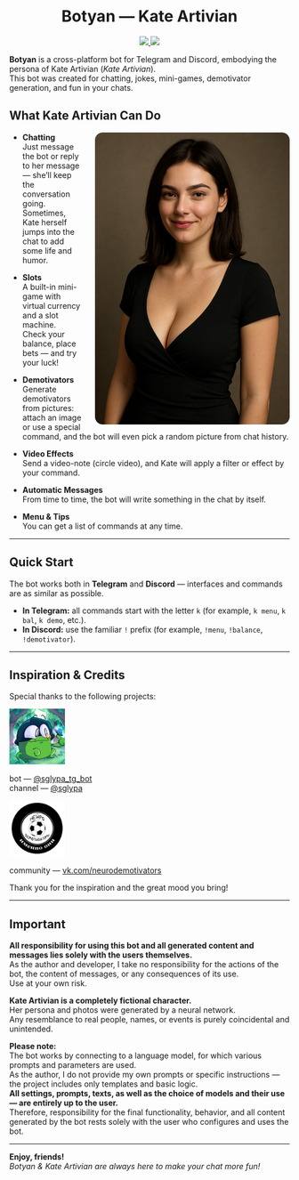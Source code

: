<h1 align="center">Botyan — Kate Artivian</h1>
<p align="center">
  <a href="https://github.com/TheAndreyZakharov/Botyan/blob/main/README.md">
    <img src="https://img.shields.io/badge/README-English-brightgreen">
  </a>
  <a href="https://github.com/TheAndreyZakharov/Botyan/blob/main/README_RU.md">
    <img src="https://img.shields.io/badge/README-Русский-blue">
  </a>

**Botyan** is a cross-platform bot for Telegram and Discord, embodying the persona of Kate Artivian (*Kate Artivian*).  
This bot was created for chatting, jokes, mini-games, demotivator generation, and fun in your chats.

## What Kate Artivian Can Do

</p><img src="source/ChatGPTImage.png" alt="Kate Artivian" align="right" width="350" style="margin-left: 24px; border-radius: 14px;" />

- **Chatting**  
  Just message the bot or reply to her message — she’ll keep the conversation going. Sometimes, Kate herself jumps into the chat to add some life and humor.

- **Slots**  
  A built-in mini-game with virtual currency and a slot machine. Check your balance, place bets — and try your luck!

- **Demotivators**  
  Generate demotivators from pictures: attach an image or use a special command, and the bot will even pick a random picture from chat history.

- **Video Effects**  
  Send a video-note (circle video), and Kate will apply a filter or effect by your command.

- **Automatic Messages**  
  From time to time, the bot will write something in the chat by itself.

- **Menu & Tips**  
  You can get a list of commands at any time.

---

## Quick Start

The bot works both in **Telegram** and **Discord** — interfaces and commands are as similar as possible.

- **In Telegram:** all commands start with the letter `k` (for example, `k menu`, `k bal`, `k demo`, etc.).
- **In Discord:** use the familiar `!` prefix (for example, `!menu`, `!balance`, `!demotivator`).

---

## Inspiration & Credits

Special thanks to the following projects:

<img src="source/sglypa.jpg" alt="@sglypa" width="100"/>

bot — [@sglypa_tg_bot](https://t.me/sglypa_tg_bot)  
channel — [@sglypa](https://t.me/sglypa)

<img src="source/DemoGen.jpg" alt="vk.com/neurodemotivators" width="100"/>

community — [vk.com/neurodemotivators](https://vk.com/neurodemotivators)

Thank you for the inspiration and the great mood you bring!

---

## Important

**All responsibility for using this bot and all generated content and messages lies solely with the users themselves.**  
As the author and developer, I take no responsibility for the actions of the bot, the content of messages, or any consequences of its use.  
Use at your own risk.

**Kate Artivian is a completely fictional character.**  
Her persona and photos were generated by a neural network.  
Any resemblance to real people, names, or events is purely coincidental and unintended.

**Please note:**  
The bot works by connecting to a language model, for which various prompts and parameters are used.  
As the author, I do not provide my own prompts or specific instructions — the project includes only templates and basic logic.  
**All settings, prompts, texts, as well as the choice of models and their use — are entirely up to the user.**  
Therefore, responsibility for the final functionality, behavior, and all content generated by the bot rests solely with the user who configures and uses the bot.

---

**Enjoy, friends!**  
*Botyan & Kate Artivian are always here to make your chat more fun!*
